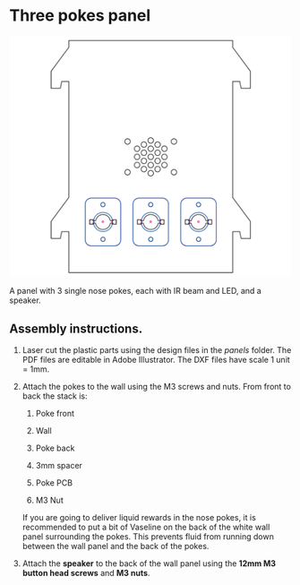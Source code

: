 # Three pokes panel

![diagram](diagram.png)

A panel with 3 single nose pokes, each with IR beam and LED, and a speaker.  

## Assembly instructions.

1. Laser cut the plastic parts using the design files in the *panels* folder.  The PDF files are editable in Adobe Illustrator.  The DXF files have scale 1 unit = 1mm.

2. Attach the pokes to the wall using the M3 screws and nuts.  From front to back the stack is: 

   1. Poke front

   2. Wall
   3. Poke back
   4. 3mm spacer
   5. Poke PCB
   6. M3 Nut

   If you are going to deliver liquid rewards in the nose pokes, it is recommended to put a bit of Vaseline on the back of the white wall panel surrounding the pokes.  This prevents fluid from running down between the wall panel and the back of the pokes.

3. Attach the **speaker** to the back of the wall panel using the **12mm M3 button head screws** and **M3 nuts**.
